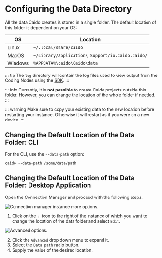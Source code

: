 # Configuring the Data Directory

All the data Caido creates is stored in a single folder. The default location of this folder is dependent on your OS:

| OS      | Location                                         |
| ------- | ------------------------------------------------ |
| Linux   | `~/.local/share/caido`                           |
| MacOS   | `~/Library/Application\ Support/io.caido.Caido/` |
| Windows | `%APPDATA%\caido\Caido\data`                     |

::: tip
The `log` directory will contain the log files used to view output from the Coding Nodes using the [SDK](https://developer.caido.io/reference/sdks/workflow/).
:::

::: info
Currently, it is **not possible** to create Caido projects outside this folder. However, you can change the location of the whole folder if needed.
:::

::: warning
Make sure to copy your existing data to the new location before restarting your instance.
Otherwise it will restart as if you were on a new device.
:::

## Changing the Default Location of the Data Folder: CLI

For the CLI, use the `--data-path` option:

```
caido --data-path /some/data/path
```

## Changing the Default Location of the Data Folder: Desktop Application

Open the Connection Manager and proceed with the following steps:

<img alt="Connection manager instance more options." src="/_images/connection_manager_instance_more_options.png" center/>

1. Click on the `⋮` icon to the right of the instance of which you want to change the location of the data folder and select `Edit`.

<img alt="Advanced options." src="/_images/advanced_options.png" center/>

2. Click the `Advanced` drop down menu to expand it.
3. Select the `Data path` radio button.
3. Supply the value of the desired location.
